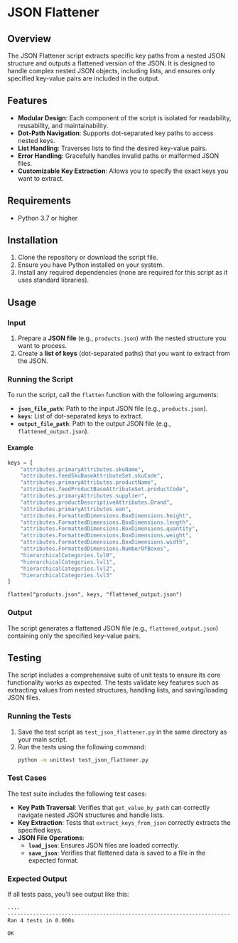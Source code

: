 # JSON Flattener

## Overview

The JSON Flattener script extracts specific key paths from a nested JSON structure and outputs a flattened version of the JSON. It is designed to handle complex nested JSON objects, including lists, and ensures only specified key-value pairs are included in the output.


## Features

- **Modular Design**: Each component of the script is isolated for readability, reusability, and maintainability.
- **Dot-Path Navigation**: Supports dot-separated key paths to access nested keys.
- **List Handling**: Traverses lists to find the desired key-value pairs.
- **Error Handling**: Gracefully handles invalid paths or malformed JSON files.
- **Customizable Key Extraction**: Allows you to specify the exact keys you want to extract.


## Requirements

- Python 3.7 or higher


## Installation

1. Clone the repository or download the script file.
2. Ensure you have Python installed on your system.
3. Install any required dependencies (none are required for this script as it uses standard libraries).


## Usage

### Input

1. Prepare a **JSON file** (e.g., `products.json`) with the nested structure you want to process.
2. Create a **list of keys** (dot-separated paths) that you want to extract from the JSON.

### Running the Script

To run the script, call the `flatten` function with the following arguments:

- **`json_file_path`**: Path to the input JSON file (e.g., `products.json`).
- **`keys`**: List of dot-separated keys to extract.
- **`output_file_path`**: Path to the output JSON file (e.g., `flattened_output.json`).

#### Example

```python
keys = [
    "attributes.primaryAttributes.skuName",
    "attributes.feedSkuBaseAttributeSet.skuCode",
    "attributes.primaryAttributes.productName",
    "attributes.feedProductBaseAttributeSet.productCode",
    "attributes.primaryAttributes.supplier",
    "attributes.productDescriptiveAttributes.Brand",
    "attributes.primaryAttributes.ean",
    "attributes.FormattedDimensions.BoxDimensions.height",
    "attributes.FormattedDimensions.BoxDimensions.length",
    "attributes.FormattedDimensions.BoxDimensions.quantity",
    "attributes.FormattedDimensions.BoxDimensions.weight",
    "attributes.FormattedDimensions.BoxDimensions.width",
    "attributes.FormattedDimensions.NumberOfBoxes",
    "hierarchicalCategories.lvl0",
    "hierarchicalCategories.lvl1",
    "hierarchicalCategories.lvl2",
    "hierarchicalCategories.lvl3"
]

```

`flatten("products.json", keys, "flattened_output.json")`

### Output

The script generates a flattened JSON file (e.g., `flattened_output.json`) containing only the specified key-value pairs.

## Testing

The script includes a comprehensive suite of unit tests to ensure its core functionality works as expected. The tests validate key features such as extracting values from nested structures, handling lists, and saving/loading JSON files.

### Running the Tests

1. Save the test script as `test_json_flattener.py` in the same directory as your main script.
2. Run the tests using the following command:
   ```bash
   python -m unittest test_json_flattener.py
   ```


### Test Cases

The test suite includes the following test cases:
- **Key Path Traversal**: Verifies that `get_value_by_path` can correctly navigate nested JSON structures and handle lists.
- **Key Extraction**: Tests that `extract_keys_from_json` correctly extracts the specified keys.
- **JSON File Operations**:
  - **`load_json`**: Ensures JSON files are loaded correctly.
  - **`save_json`**: Verifies that flattened data is saved to a file in the expected format.

### Expected Output

If all tests pass, you’ll see output like this:
```bash
....
----------------------------------------------------------------------
Ran 4 tests in 0.000s

OK
```
